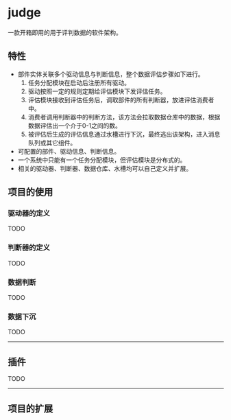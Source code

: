 # judge

一款开箱即用的用于评判数据的软件架构。

## 特性

- 部件实体关联多个驱动信息与判断信息，整个数据评估步骤如下进行。
  1. 任务分配模块在启动后注册所有驱动。
  2. 驱动按照一定的规则定期给评估模块下发评估任务。
  3. 评估模块接收到评估任务后，调取部件的所有判断器，放进评估消费者中。
  4. 消费者调用判断器中的判断方法，该方法会拉取数据仓库中的数据，根据数据评估出一个介于0-1之间的数。
  5. 被评估后生成的评估信息通过水槽进行下沉，最终逃出该架构，进入消息队列或其它组件。
- 可配置的部件、驱动信息、判断信息。
- 一个系统中只能有一个任务分配模块，但评估模块是分布式的。
- 相关的驱动器、判断器、数据仓库、水槽均可以自己定义并扩展。

## 项目的使用

### 驱动器的定义

TODO

### 判断器的定义

TODO

### 数据判断

TODO

### 数据下沉

TODO

---

## 插件

TODO

---

## 项目的扩展
